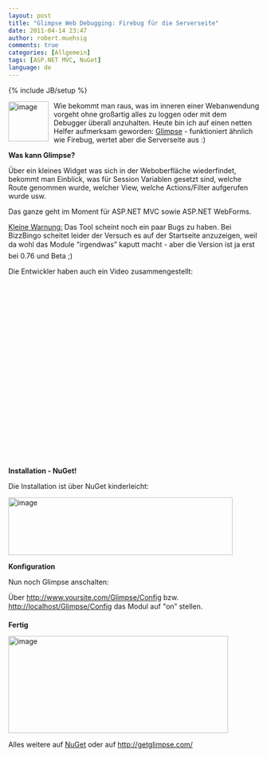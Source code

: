 ```yaml
---
layout: post
title: "Glimpse Web Debugging: Firebug für die Serverseite"
date: 2011-04-14 23:47
author: robert.muehsig
comments: true
categories: [Allgemein]
tags: [ASP.NET MVC, NuGet]
language: de
---
```

{% include JB/setup %}
<p><a href="{{BASE_PATH}}/assets/wp-images/image1247.png"><img style="border-bottom: 0px; border-left: 0px; margin: 0px 10px 0px 0px; display: inline; border-top: 0px; border-right: 0px" title="image" border="0" alt="image" align="left" src="{{BASE_PATH}}/assets/wp-images/image_thumb427.png" width="81" height="80" /></a>Wie bekommt man raus, was im inneren einer Webanwendung vorgeht ohne großartig alles zu loggen oder mit dem Debugger überall anzuhalten. Heute bin ich auf einen netten Helfer aufmerksam geworden: <a href="http://getglimpse.com/">Glimpse</a> - funktioniert ähnlich wie Firebug, wertet aber die Serverseite aus :)</p>  <p></p>  <p></p>  <p><strong>Was kann Glimpse?</strong></p>  <p>Über ein kleines Widget was sich in der Weboberfläche wiederfindet, bekommt man Einblick, was für Session Variablen gesetzt sind, welche Route genommen wurde, welcher View, welche Actions/Filter aufgerufen wurde usw.</p>  <p>Das ganze geht im Moment für ASP.NET MVC sowie ASP.NET WebForms.</p>  <p><u>Kleine Warnung:</u> Das Tool scheint noch ein paar Bugs zu haben. Bei BizzBingo scheitet leider der Versuch es auf der Startseite anzuzeigen, weil da wohl das Module "irgendwas” kaputt macht - aber die Version ist ja erst bei 0.76 und Beta ;)</p>  <p>Die Entwickler haben auch ein Video zusammengestellt:</p>  <div style="padding-bottom: 0px; margin: 0px; padding-left: 0px; padding-right: 0px; display: inline; float: none; padding-top: 0px" id="scid:5737277B-5D6D-4f48-ABFC-DD9C333F4C5D:e94de6c9-7349-4611-800b-8a122127a89f" class="wlWriterEditableSmartContent"><div><object width="425" height="355"><param name="movie" value="http://www.youtube.com/v/ke8Rw2BGPG0&amp;hl=en"></param><embed src="http://www.youtube.com/v/ke8Rw2BGPG0&amp;hl=en" type="application/x-shockwave-flash" width="425" height="355"></embed></object></div></div>  <p><strong>Installation - NuGet!</strong></p>  <p>Die Installation ist über NuGet kinderleicht:</p>  <p><a href="{{BASE_PATH}}/assets/wp-images/image1248.png"><img style="border-bottom: 0px; border-left: 0px; display: inline; border-top: 0px; border-right: 0px" title="image" border="0" alt="image" src="{{BASE_PATH}}/assets/wp-images/image_thumb428.png" width="450" height="116" /></a> </p>  <p><strong>Konfiguration</strong></p>  <p>Nun noch Glimpse anschalten:</p>  <p>Über <a href="http://www.yoursite.com/Glimpse/Config">http://www.yoursite.com/Glimpse/Config</a> bzw. <a href="http://localhost/Glimpse/Configdev">http://localhost/Glimpse/Config</a> das Modul auf "on” stellen.</p>  <p><strong>Fertig</strong></p>  <p><a href="{{BASE_PATH}}/assets/wp-images/image1249.png"><img style="border-bottom: 0px; border-left: 0px; display: inline; border-top: 0px; border-right: 0px" title="image" border="0" alt="image" src="{{BASE_PATH}}/assets/wp-images/image_thumb429.png" width="441" height="195" /></a> </p>  <p></p>  <p></p>  <p>Alles weitere auf <a href="http://nuget.org/List/Packages/Glimpse">NuGet</a> oder auf <a href="http://getglimpse.com/">http://getglimpse.com/</a></p>
